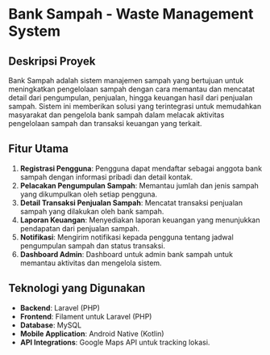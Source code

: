 # Bank Sampah - Waste Management System

## Deskripsi Proyek
Bank Sampah adalah sistem manajemen sampah yang bertujuan untuk meningkatkan pengelolaan sampah dengan cara memantau dan mencatat detail dari pengumpulan, penjualan, hingga keuangan hasil dari penjualan sampah. Sistem ini memberikan solusi yang terintegrasi untuk memudahkan masyarakat dan pengelola bank sampah dalam melacak aktivitas pengelolaan sampah dan transaksi keuangan yang terkait.

## Fitur Utama
1. **Registrasi Pengguna**: Pengguna dapat mendaftar sebagai anggota bank sampah dengan informasi pribadi dan detail kontak.
2. **Pelacakan Pengumpulan Sampah**: Memantau jumlah dan jenis sampah yang dikumpulkan oleh setiap pengguna.
3. **Detail Transaksi Penjualan Sampah**: Mencatat transaksi penjualan sampah yang dilakukan oleh bank sampah.
4. **Laporan Keuangan**: Menyediakan laporan keuangan yang menunjukkan pendapatan dari penjualan sampah.
5. **Notifikasi**: Mengirim notifikasi kepada pengguna tentang jadwal pengumpulan sampah dan status transaksi.
6. **Dashboard Admin**: Dashboard untuk admin bank sampah untuk memantau aktivitas dan mengelola sistem.

## Teknologi yang Digunakan
- **Backend**: Laravel (PHP)
- **Frontend**: Filament untuk Laravel (PHP)
- **Database**: MySQL
- **Mobile Application**: Android Native (Kotlin)
- **API Integrations**: Google Maps API untuk tracking lokasi.
